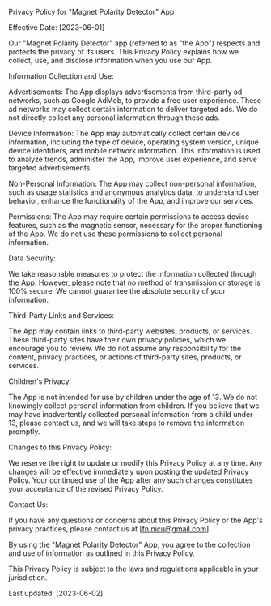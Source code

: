 Privacy Policy for "Magnet Polarity Detector" App

Effective Date: [2023-06-01]

Our "Magnet Polarity Detector" app (referred to as "the App") respects and protects the privacy of its users. This Privacy Policy explains how we collect, use, and disclose information when you use our App.

Information Collection and Use:

Advertisements: The App displays advertisements from third-party ad networks, such as Google AdMob, to provide a free user experience. These ad networks may collect certain information to deliver targeted ads. We do not directly collect any personal information through these ads.

Device Information: The App may automatically collect certain device information, including the type of device, operating system version, unique device identifiers, and mobile network information. This information is used to analyze trends, administer the App, improve user experience, and serve targeted advertisements.

Non-Personal Information: The App may collect non-personal information, such as usage statistics and anonymous analytics data, to understand user behavior, enhance the functionality of the App, and improve our services.

Permissions: The App may require certain permissions to access device features, such as the magnetic sensor, necessary for the proper functioning of the App. We do not use these permissions to collect personal information.

Data Security:

We take reasonable measures to protect the information collected through the App. However, please note that no method of transmission or storage is 100% secure. We cannot guarantee the absolute security of your information.

Third-Party Links and Services:

The App may contain links to third-party websites, products, or services. These third-party sites have their own privacy policies, which we encourage you to review. We do not assume any responsibility for the content, privacy practices, or actions of third-party sites, products, or services.

Children's Privacy:

The App is not intended for use by children under the age of 13. We do not knowingly collect personal information from children. If you believe that we may have inadvertently collected personal information from a child under 13, please contact us, and we will take steps to remove the information promptly.

Changes to this Privacy Policy:

We reserve the right to update or modify this Privacy Policy at any time. Any changes will be effective immediately upon posting the updated Privacy Policy. Your continued use of the App after any such changes constitutes your acceptance of the revised Privacy Policy.

Contact Us:

If you have any questions or concerns about this Privacy Policy or the App's privacy practices, please contact us at [fn.nicu@gmail.com].

By using the "Magnet Polarity Detector" App, you agree to the collection and use of information as outlined in this Privacy Policy.

This Privacy Policy is subject to the laws and regulations applicable in your jurisdiction.

Last updated: [2023-06-02]
